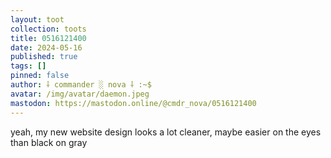 ```yaml
---
layout: toot
collection: toots
title: 0516121400
date: 2024-05-16
published: true
tags: []
pinned: false
author: ⸸ commander ░ nova ⸸ :~$
avatar: /img/avatar/daemon.jpeg
mastodon: https://mastodon.online/@cmdr_nova/0516121400
---
```


yeah, my new website design looks a lot cleaner, maybe easier on the eyes than black on gray
